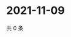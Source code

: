 # 2021-11-09

共 0 条

<!-- BEGIN WEIBO -->
<!-- 最后更新时间 Tue Nov 09 2021 20:13:44 GMT+0800 (China Standard Time) -->

<!-- END WEIBO -->

